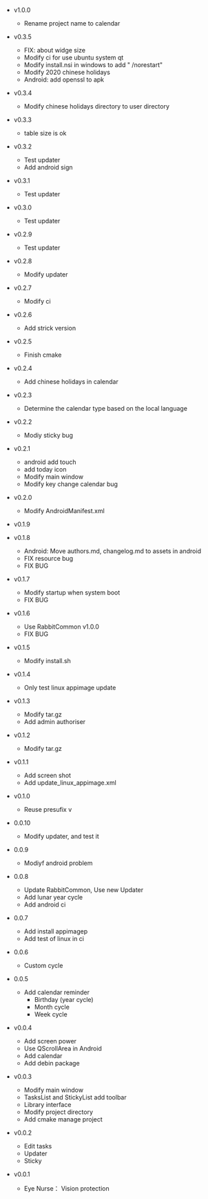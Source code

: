- v1.0.0
  + Rename project name to calendar
  
- v0.3.5
  + FIX: about widge size
  + Modify ci for use ubuntu system qt 
  + Modify install.nsi in windows to add " /norestart"
  + Modify 2020 chinese holidays
  + Android: add openssl to apk

- v0.3.4
  + Modify chinese holidays directory to user directory
  
- v0.3.3
  + table size is ok
  
- v0.3.2
  + Test updater
  + Add android sign

- v0.3.1
  + Test updater
  
- v0.3.0
  + Test updater

- v0.2.9
  + Test updater

- v0.2.8
  + Modify updater
  
- v0.2.7
  + Modify ci

- v0.2.6
  + Add strick version
  
- v0.2.5
  + Finish cmake
  
- v0.2.4
  + Add chinese holidays in calendar

- v0.2.3
  + Determine the calendar type based on the local language
  
- v0.2.2
  + Modiy sticky bug
  
- v0.2.1
  + android add touch
  + add today icon
  + Modify main window
  + Modify key change calendar bug
  
- v0.2.0
  + Modify AndroidManifest.xml
  
- v0.1.9

- v0.1.8
  + Android: Move authors.md, changelog.md to assets in android
  + FIX resource bug
  + FIX BUG
  
- v0.1.7
  + Modify startup when system boot
  + FIX BUG
  
- v0.1.6
  + Use RabbitCommon v1.0.0
  + FIX BUG
  
- v0.1.5
  + Modify install.sh

- v0.1.4
  + Only test linux appimage update

- v0.1.3
  + Modify tar.gz
  + Add admin authoriser

- v0.1.2
  + Modify tar.gz

- v0.1.1
  + Add screen shot
  + Add update_linux_appimage.xml
  
- v0.1.0
  + Reuse presufix v
  
- 0.0.10
  + Modify updater, and test it
  
- 0.0.9
  + Modiyf android problem

- 0.0.8
  + Update RabbitCommon, Use new Updater
  + Add lunar year cycle
  + Add android ci
  
- 0.0.7
  + Add install appimagep
  + Add test of linux in ci
   
- 0.0.6
  + Custom cycle
    
- 0.0.5
  + Add calendar reminder
    - Birthday (year cycle)
    - Month cycle
    - Week cycle
     
- v0.0.4
  + Add screen power
  + Use QScrollArea in Android
  + Add calendar
  + Add debin package

- v0.0.3
  + Modify main window
  + TasksList and StickyList add toolbar
  + Library interface
  + Modify project directory
  + Add cmake manage project
  
- v0.0.2
  + Edit tasks
  + Updater
  + Sticky
  
- v0.0.1
  + Eye Nurse： Vision protection
